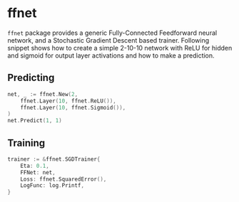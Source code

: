 # ffnet

`ffnet` package provides a generic Fully-Connected Feedforward neural network, and a Stochastic Gradient
Descent based trainer. Following snippet shows how to create a simple 2-10-10 network with ReLU for hidden
and sigmoid for output layer activations and how to make a prediction.

## Predicting

```go
net, _ := ffnet.New(2,
    ffnet.Layer(10, ffnet.ReLU()),
    ffnet.Layer(10, ffnet.Sigmoid()),
)
net.Predict(1, 1)
```

## Training

```go
trainer := &ffnet.SGDTrainer{
    Eta: 0.1,
    FFNet: net,
    Loss: ffnet.SquaredError(),
    LogFunc: log.Printf,
}
```
